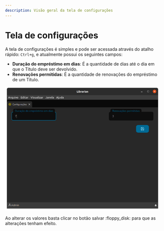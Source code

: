 ```yaml
---
description: Visão geral da tela de configurações
---
```


# Tela de configurações

A tela de configurações é simples e pode ser acessada através do atalho rápido: `Ctrl+g`, e atualmente possui os seguintes campos:

* **Duração do empréstimo em dias**: É a quantidade de dias até o dia em que o Título deve ser devolvido.
* **Renovações permitidas**: É a quantidade de renovações do empréstimo de um Título.

![Tela de configurações](.gitbook/assets/librarian-settings.png)

Ao alterar os valores basta clicar no botão salvar :floppy\_disk: para que as alterações tenham efeito.
